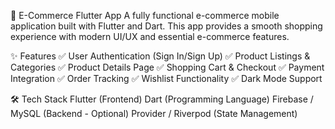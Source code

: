 🛒 E-Commerce Flutter App
A fully functional e-commerce mobile application built with Flutter and Dart. This app provides a smooth shopping experience with modern UI/UX and essential e-commerce features.

✨ Features
✅ User Authentication (Sign In/Sign Up)
✅ Product Listings & Categories
✅ Product Details Page
✅ Shopping Cart & Checkout
✅ Payment Integration
✅ Order Tracking
✅ Wishlist Functionality
✅ Dark Mode Support

🛠️ Tech Stack
Flutter (Frontend)
Dart (Programming Language)
Firebase / MySQL (Backend - Optional)
Provider / Riverpod (State Management)
